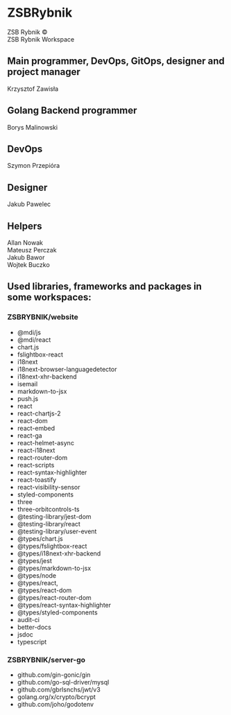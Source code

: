 # ZSBRybnik

ZSB Rybnik ©  
ZSB Rybnik Workspace

## Main programmer, DevOps, GitOps, designer and project manager

Krzysztof Zawisła

## Golang Backend programmer

Borys Malinowski

## DevOps

Szymon Przepióra

## Designer

Jakub Pawelec

## Helpers

Allan Nowak  
Mateusz Perczak  
Jakub Bawor  
Wojtek Buczko

## Used libraries, frameworks and packages in some workspaces:

### ZSBRYBNIK/website

- @mdi/js
- @mdi/react
- chart.js
- fslightbox-react
- i18next
- i18next-browser-languagedetector
- i18next-xhr-backend
- isemail
- markdown-to-jsx
- push.js
- react
- react-chartjs-2
- react-dom
- react-embed
- react-ga
- react-helmet-async
- react-i18next
- react-router-dom
- react-scripts
- react-syntax-highlighter
- react-toastify
- react-visibility-sensor
- styled-components
- three
- three-orbitcontrols-ts
- @testing-library/jest-dom
- @testing-library/react
- @testing-library/user-event
- @types/chart.js
- @types/fslightbox-react
- @types/i18next-xhr-backend
- @types/jest
- @types/markdown-to-jsx
- @types/node
- @types/react,
- @types/react-dom
- @types/react-router-dom
- @types/react-syntax-highlighter
- @types/styled-components
- audit-ci
- better-docs
- jsdoc
- typescript

### ZSBRYBNIK/server-go

- github.com/gin-gonic/gin  
- github.com/go-sql-driver/mysql  
- github.com/gbrlsnchs/jwt/v3  
- golang.org/x/crypto/bcrypt  
- github.com/joho/godotenv  

